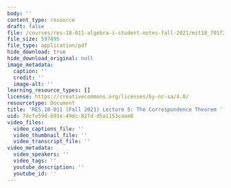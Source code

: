 ```yaml
---
body: ''
content_type: resource
draft: false
file: /courses/res-18-011-algebra-i-student-notes-fall-2021/mit18_701f21_lec5.pdf
file_size: 597095
file_type: application/pdf
hide_download: true
hide_download_original: null
image_metadata:
  caption: ''
  credit: ''
  image-alt: ''
learning_resource_types: []
license: https://creativecommons.org/licenses/by-nc-sa/4.0/
resourcetype: Document
title: 'RES.18-011 (Fall 2021) Lecture 5: The Correspondence Theorem '
uid: 7dcfe59d-b91e-49dc-82fd-d5a1153caae8
video_files:
  video_captions_file: ''
  video_thumbnail_file: ''
  video_transcript_file: ''
video_metadata:
  video_speakers: ''
  video_tags: ''
  youtube_description: ''
  youtube_id: ''
---
```

